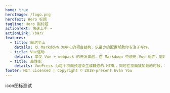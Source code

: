 ```yaml
---
home: true
heroImage: /logo.png
heroText: Hero 标题
tagline: Hero 副标题
actionText: 快速上手 →
actionLink: /bar/
features:
  - title: 简洁至上
    details: 以 Markdown 为中心的项目结构，以最少的配置帮助你专注于写作。
  - title: Vue驱动
    details: 享受 Vue + webpack 的开发体验，在 Markdown 中使用 Vue 组件，同时可以使用 Vue 来开发自定义主题。
  - title: 高性能
    details: VuePress 为每个页面预渲染生成静态的 HTML，同时在页面被加载的时候，将作为 SPA 运行。
footer: MIT Licensed | Copyright © 2018-present Evan You
---
```


<p>icon图标测试</p>

<svg class="icon" aria-hidden="true">
  <use xlink:href="#icon-arrow-right"></use>
</svg>

<style>
.icon {
  width: 1em; height: 1em;
  vertical-align: -0.15em;
  fill: currentColor;
  overflow: hidden;
}
</style>
